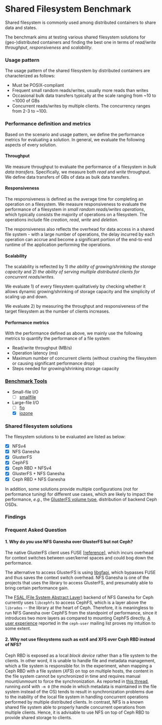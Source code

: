 Shared Filesystem Benchmark
===========================
Shared filesystem is commonly used among distributed containers to share data and states. 

The benchmark aims at testing various shared filesystem solutions for (geo-)distributed containers 
and finding the best one in terms of *read/write throughput*, *responsiveness* and *scalability*. 


### Usage pattern

The usage pattern of the shared filesystem by distributed containers are characterized as follows:

- Must be POSIX-compliant
- Frequent small random reads/writes, usually more reads than writes 
- Occasional bulk data transfers typically at the scale ranging from ~10 to ~1000 of GBs
- Concurrent reads/writes by multiple clients. The concurrency ranges from 2-3 to ~100.

### Performance definition and metrics

Based on the scenario and usage pattern, we define the performance metrics for evaluating a 
solution. In general, we evaluate the following aspects of every solution.

#### Throughput

We measure throughput to evaluate the performance of a filesystem in *bulk data transfers*. 
Specifically, we measure both *read* and *write* throughput. We define data transfers of GBs of data 
as bulk data transfers.

#### Responsiveness

The responsiveness is defined as the average time for completing an operation on a filesystem. We 
measure responsiveness to evaluate the performance of a filesystem in *small random reads/writes 
operations*, which typically consists the majority of operations on a filesystem. The operations 
include file *creation*, *read*, *write* and *deletion*. 

The responsiveness also reflects the overhead for data access in a shared file system - with a large 
number of operations, the delay incurred by each operation can accrue and become a significant 
portion of the end-to-end runtime of the application performing the operations.

#### Scalability

The scalability is reflected by 1) *the ability of growing/shrinking the storage capacity* and 2) 
*the ability of serving multiple distributed clients for concurrent reads/writes*.
 
We evaluate 1) of every filesystem qualitatively by checking whether it allows dynamic 
growing/shrinking of storage capacity and the simplicity of scaling up and down.

We evaluate 2) by measuring the throughput and responsiveness of the target filesystem as the number 
of clients increases.

#### Performance metrics

With the performance defined as above, we mainly use the following metrics to quantify the 
performance of a file system:

- Read/write throughput (MB/s)
- Operation latency (ms)
- Maximum number of concurrent clients (without crashing the filesystem or causing significant 
performance drop)
- Steps needed for growing/shrinking storage capacity

### [Benchmark Tools](tools/)

- Small-file I/O
    - [ ] [smallfile](https://github.com/distributed-system-analysis/smallfile)
- Large-file I/O
    - [ ] [fio](http://freshmeat.sourceforge.net/projects/fio)
    - [x] [iozone](http://www.iozone.org/)

### Shared filesystem solutions

The filesystem solutions to be evaluated are listed as below:

- [x] NFSv4 
- [x] NFS Ganesha
- [x] GlusterFS
- [x] CephFS
- [x] Ceph RBD + NFSv4
- [x] GlusterFS + NFS Ganesha
- [x] Ceph RBD + NFS Ganesha

In addition, some solutions provide multiple configurations (not for performance tuning) for 
different use cases, which are likely to impact the performance, *e.g.*, the 
[GlusterFS volume type](https://docs.gluster.org/en/v3/Administrator%20Guide/Setting%20Up%20Volumes/), 
distribution of backend Ceph OSDs. 

### Findings


### Frequent Asked Question

#### 1. Why do you use NFS Ganesha over GlusterFS but not Ceph?

The native GlusterFS client uses FUSE 
[[reference](https://docs.gluster.org/en/v3/Quick-Start-Guide/Architecture/#fuse)], which incurs 
overhead for context switches between user/kernel spaces and could bog down the performance. 

The alternative to access GlusterFS is using 
[libgfapi](https://staged-gluster-docs.readthedocs.io/en/release3.7.0beta1/Features/libgfapi/), 
which bypasses FUSE and thus saves the context switch overhead. NFS Ganesha is one of the projects 
that uses the library to access GlusterFS, and presumably able to bring certain performance gain. 

The [FSAL (File System Abstract Layer)](https://github.com/nfs-ganesha/nfs-ganesha/wiki/Fsalsupport) 
backend of NFS Ganesha for Ceph currently uses `libcephfs` to access CephFS, which is a layer above 
the `librados` -- the library at the heart of Ceph. Therefore, it is meaningless to run NFS Ganesha
over CephFS from the standpoint of performance, since it introduces two more layers as compared to 
mounting CephFS directly. 
[A user experience](http://lists.ceph.com/pipermail/ceph-users-ceph.com/2017-November/022474.html) 
reported in the `ceph-user` mailing list proves my intuition to some extent. 

#### 2. Why not use filesystems such as ext4 and XFS over Ceph RBD instead of NFS?

Ceph RBD is exposed as a local *block device* rather than a file system to the clients. In other 
word, it is unable to handle file and metadata management, which a file system is responsible for. 
In the experiment, when mapping a Ceph RBD with a file system (*XFS*) on top on multiple hosts, 
the content in the file system cannot be synchronized in time and requires manual mount/unmount to 
force the synchronization. As reported in [this thread](), running *ext4* with `-m 0` (the mode in 
which metadata is maintained in the file system instead of the OS) tends to result in 
synchronization problems due to the inability of the local file system in handling concurrent 
operations performed by multiple distributed clients. In contrast, NFS is a known shared file system 
able to properly handle concurrent operations from multiple clients. Hence, it is advisable to use 
NFS on top of Ceph RBD to provide shared storage to clients.  
